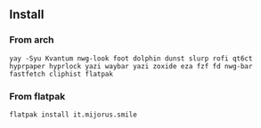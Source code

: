 ## Install
### From arch
`yay -Syu Kvantum nwg-look foot dolphin dunst slurp rofi qt6ct hyprpaper hyprlock yazi waybar yazi zoxide eza fzf fd nwg-bar fastfetch cliphist flatpak`

### From flatpak
`flatpak install it.mijorus.smile`